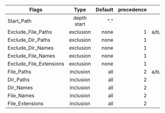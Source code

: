 

| Flags   |      Type      |  Default | precedence | example |
|----------|:-------------:|------:|------:|------:|
| Start_Path   | depth start | "." |  | |
| Exclude_File_Paths | exclusion | none | 1 | a/b/c/file.txt |
| Exclude_Dir_Paths | exclusion | none | 1 | a/b/c/ |
| Exclude_Dir_Names | exclusion | none | 1 | b/ |
| Exclude_File_Names | exclusion | none | 1 | file.txt |
| Exclude_File_Extensions | exclusion | none | 1 | txt |
| File_Paths | inclusion |all| 2 | a/b/c/file.txt |
| Dir_Paths | inclusion |all| 2 | a/b/c/ |
| Dir_Names | inclusion |all| 2 | b/ |
| File_Names | inclusion | all | 2 | file.txt |
| File_Extensions | inclusion | all | 2 | txt |
